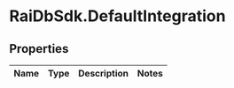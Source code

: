 # RaiDbSdk.DefaultIntegration

## Properties

Name | Type | Description | Notes
------------ | ------------- | ------------- | -------------


